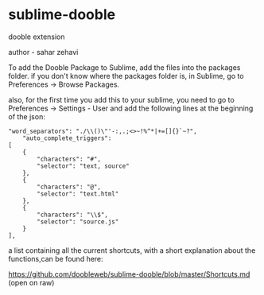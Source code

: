 # sublime-dooble
dooble extension

author - sahar zehavi

To add the Dooble Package to  Sublime, add the files into the packages folder.
if you don't know where the packages folder is, in Sublime, go to Preferences -> Browse Packages.

also, for the first time you add this to your sublime, you need to go to Preferences -> Settings - User and add the following lines at the beginning of the json:

	"word_separators": "./\\()\"'-:,.;<>~!%^*|+=[]{}`~?",
		"auto_complete_triggers":
	[
		{
			"characters": "#",
			"selector": "text, source"
		},
		{
			"characters": "@",
			"selector": "text.html"
		},
		{
			"characters": "\\$",
			"selector": "source.js"
		}
	],
	
a list containing all the current shortcuts, with a short explanation about the functions,can be found here:

https://github.com/doobleweb/sublime-dooble/blob/master/Shortcuts.md
(open on raw)
